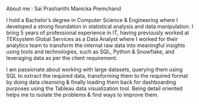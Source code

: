 About me : Sai Prashanthi Manicka Premchand

I hold a Bachelor’s degree in Computer Science & Engineering where I developed a strong foundation in statistical analysis and data manipulation.
I bring 5 years of professional experience in IT, having previously worked at TEKsystem Global Services as a Data Analyst where I worked for their analytics team to transform the internal raw data into meaningful insights using tools and technologies, such as SQL, Python & Snowflake, and leveraging data as per the client requirement.

I am passionate about working with large datasets, querying them using SQL to extract the required data, transforming them to the required format by doing data cleansing & finally loading them back for dashboarding purposes using the Tableau data visualization tool. 
Being detail oriented helps me to isolate the problems & find ways to improve them.


